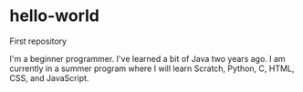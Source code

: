 # hello-world
First repository

I'm a beginner programmer. I've learned a bit of Java two years ago.
I am currently in a summer program where I will learn Scratch, Python, C, HTML, CSS, and JavaScript.
